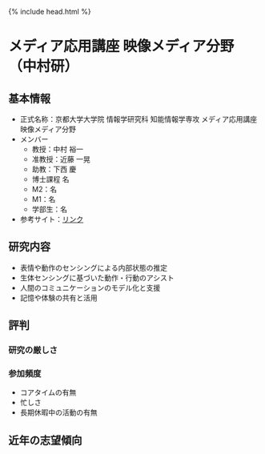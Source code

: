 {% include head.html %}
# メディア応用講座 映像メディア分野（中村研）
## 基本情報
- 正式名称：京都大学大学院 情報学研究科 知能情報学専攻 メディア応用講座 映像メディア分野
- メンバー
  - 教授：中村 裕一
  - 准教授：近藤 一晃
  - 助教：下西 慶
  - 博士課程 名
  - M2：名
  - M1：名
  - 学部生：名
- 参考サイト：[リンク](https://www.s-im.t.kyoto-u.ac.jp/com/ja/information/laboratory/mm_media)

## 研究内容
- 表情や動作のセンシングによる内部状態の推定
- 生体センシングに基づいた動作・行動のアシスト
- 人間のコミュニケーションのモデル化と支援
- 記憶や体験の共有と活用

## 評判
### 研究の厳しさ

### 参加頻度
- コアタイムの有無
- 忙しさ
- 長期休暇中の活動の有無

## 近年の志望傾向
